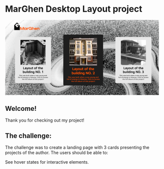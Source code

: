# MarGhen Desktop Layout project
![ Design Preview ](./imgs/marghen-desktop.png)

## Welcome! 
Thank you for checking out my project!

## The challenge: 
The challenge was to create a landing page with 3 cards presenting the projects of the author. 
The users should be able to:
 
 See hover states for interactive elements.